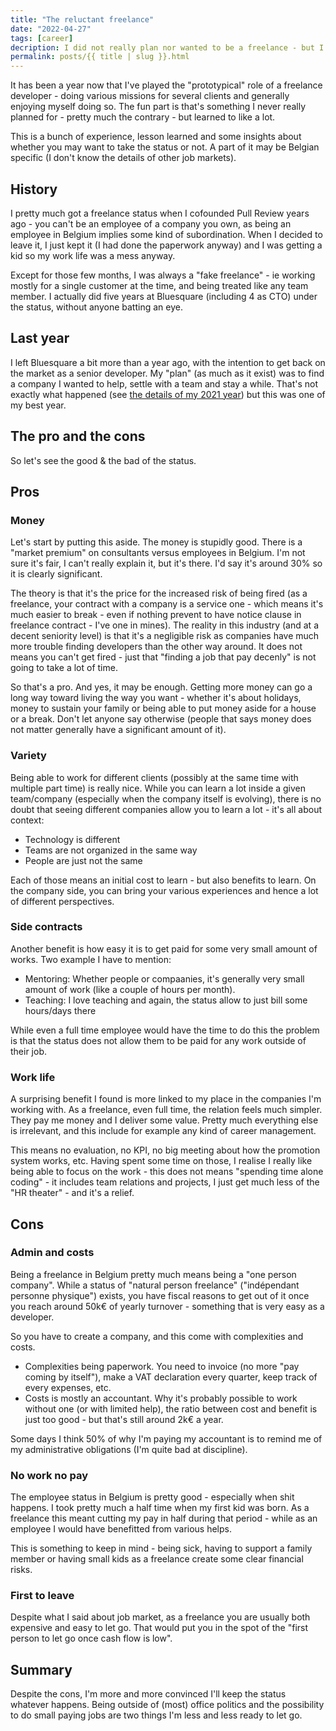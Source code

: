```yaml
---
title: "The reluctant freelance"
date: "2022-04-27"
tags: [career]
decription: I did not really plan nor wanted to be a freelance - but I've learned to enjoy it.
permalink: posts/{{ title | slug }}.html
---
```


It has been a year now that I've played the "prototypical" role of a freelance developer - doing various missions for several clients and generally enjoying myself doing so. The fun part is that's something I never really planned for - pretty much the contrary - but learned to like a lot.

This is a bunch of experience, lesson learned and some insights about whether you may want to take the status or not. A part of it may be Belgian specific (I don't know the details of other job markets).

## History

I pretty much got a freelance status when I cofounded Pull Review years ago - you can't be an employee of a company you own, as being an employee in Belgium implies some kind of subordination. When I decided to leave it, I just kept it (I had done the paperwork anyway) and I was getting a kid so my work life was a mess anyway.

Except for those few months, I was always a "fake freelance" - ie working mostly for a single customer at the time, and being treated like any team member. I actually did five years at Bluesquare (including 4 as CTO) under the status, without anyone batting an eye.

## Last year

I left Bluesquare a bit more than a year ago, with the intention to get back on the market as a senior developer. My "plan" (as much as it exist) was to find a company I wanted to help, settle with a team and stay a while. That's not exactly what happened (see [the details of my 2021 year](https://www.joyouscoding.com/posts/2021-wrap-up.html)) but this was one of my best year.

## The pro and the cons

So let's see the good & the bad of the status.

## Pros

### Money

Let's start by putting this aside. The money is stupidly good. There is a "market premium" on consultants versus employees in Belgium. I'm not sure it's fair, I can't really explain it, but it's there. I'd say it's around 30% so it is clearly significant.

The theory is that it's the price for the increased risk of being fired (as a freelance, your contract with a company is a service one - which means it's much easier to break - even if nothing prevent to have notice clause in freelance contract - I've one in mines). The reality in this industry (and at a decent seniority level) is that it's a negligible risk as companies have much more trouble finding developers than the other way around. It does not means you can't get fired - just that "finding a job that pay decenly" is not going to take a lot of time.

So that's a pro. And yes, it may be enough. Getting more money can go a long way toward living the way you want - whether it's about holidays, money to sustain your family or being able to put money aside for a house or a break. Don't let anyone say otherwise (people that says money does not matter generally have a significant amount of it).

### Variety

Being able to work for different clients (possibly at the same time with multiple part time) is really nice. While you can learn a lot inside a given team/company (especially when the company itself is evolving), there is no doubt that seeing different companies allow you to learn a lot - it's all about context:

- Technology is different
- Teams are not organized in the same way
- People are just not the same

Each of those means an initial cost to learn - but also benefits to learn. On the company side, you can bring your various experiences and hence a lot of different perspectives.

### Side contracts

Another benefit is how easy it is to get paid for some very small amount of works. Two example I have to mention:

- Mentoring: Whether people or compaanies, it's generally very small amount of work (like a couple of hours per month).  
- Teaching: I love teaching and again, the status allow to just bill some hours/days there

While even a full time employee would have the time to do this the problem is that the status does not allow them to be paid for any work outside of their job.

### Work life

A surprising benefit I found is more linked to my place in the companies I'm working with. As a freelance, even full time, the relation feels much simpler. They pay me money and I deliver some value. Pretty much everything else is irrelevant, and this include for example any kind of career management.

This means no evaluation, no KPI, no big meeting about how the promotion system works, etc. Having spent some time on those, I realise I really like being able to focus on the work - this does not means "spending time alone coding" - it includes team relations and projects, I just get much less of the "HR theater" - and it's a relief. 

## Cons

### Admin and costs

Being a freelance in Belgium pretty much means being a "one person company". While a status of "natural person freelance" ("indépendant personne physique") exists, you have fiscal reasons to get out of it once you reach around 50k€ of yearly turnover - something that is very easy as a developer.

So you have to create a company, and this come with complexities and costs.

- Complexities being paperwork. You need to invoice (no more "pay coming by itself"), make a VAT declaration every quarter, keep track of every expenses, etc.
- Costs is mostly an accountant. Why it's probably possible to work without one (or with limited help), the ratio between cost and benefit is just too good - but that's still around 2k€ a year.

Some days I think 50% of why I'm paying my accountant is to remind me of my administrative obligations (I'm quite bad at discipline). 

### No work no pay

The employee status in Belgium is pretty good - especially when shit happens. I took pretty much a half time when my first kid was born. As a freelance this meant cutting my pay in half during that period - while as an employee I would have benefitted from various helps.

This is something to keep in mind - being sick, having to support a family member or having small kids as a freelance create some clear financial risks.

### First to leave

Despite what I said about job market, as a freelance you are usually both expensive and easy to let go. That would put you in the spot of the "first person to let go once cash flow is low".

## Summary

Despite the cons, I'm more and more convinced I'll keep the status whatever happens. Being outside of (most) office politics and the possibility to do small paying jobs are two things I'm less and less ready to let go.